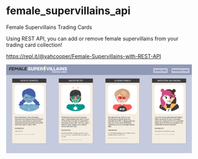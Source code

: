 # female_supervillains_api
Female Supervillains Trading Cards

Using REST API, you can add or remove female supervillains from your trading card collection!

https://repl.it/@vahcooper/Female-Supervillains-with-REST-API

![](female_supervillains.PNG)
